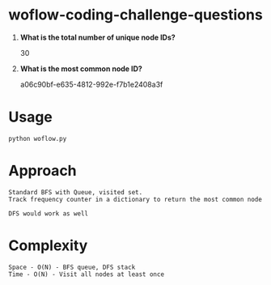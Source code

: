 # woflow-coding-challenge-questions

1. **What is the total number of unique node IDs?**

    30

2. **What is the most common node ID?**

    a06c90bf-e635-4812-992e-f7b1e2408a3f
    
# Usage
    python woflow.py
    
# Approach
    Standard BFS with Queue, visited set. 
    Track frequency counter in a dictionary to return the most common node
    
    DFS would work as well
    
# Complexity
    
    Space - O(N) - BFS queue, DFS stack
    Time - O(N) - Visit all nodes at least once
